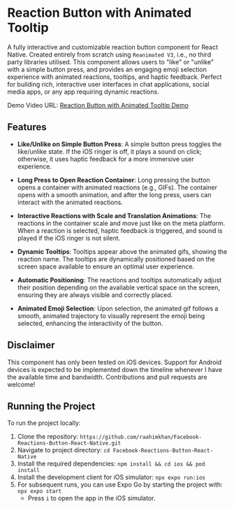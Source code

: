 # Reaction Button with Animated Tooltip

A fully interactive and customizable reaction button component for React Native. Created entirely from scratch using `Reanimated V3`, i.e., no third party libraries utilised. This component allows users to "like" or "unlike" with a simple button press, and provides an engaging emoji selection experience with animated reactions, tooltips, and haptic feedback. Perfect for building rich, interactive user interfaces in chat applications, social media apps, or any app requiring dynamic reactions.

Demo Video URL: [Reaction Button with Animated Tooltip Demo](https://drive.google.com/file/d/1hjMhFEaN_md3mPnJ96TlpASSy6cn5AFH/view?usp=drive_link)

## Features

- **Like/Unlike on Simple Button Press**: A simple button press toggles the like/unlike state. If the iOS ringer is off, it plays a sound on click; otherwise, it uses haptic feedback for a more immersive user experience.
  
- **Long Press to Open Reaction Container**: Long pressing the button opens a container with animated reactions (e.g., GIFs). The container opens with a smooth animation, and after the long press, users can interact with the animated reactions.

- **Interactive Reactions with Scale and Translation Animations**: The reactions in the container scale and move just like on the meta platform. When a reaction is selected, haptic feedback is triggered, and sound is played if the iOS ringer is not silent.

- **Dynamic Tooltips**: Tooltips appear above the animated gifs, showing the reaction name. The tooltips are dynamically positioned based on the screen space available to ensure an optimal user experience.

- **Automatic Positioning**: The reactions and tooltips automatically adjust their position depending on the available vertical space on the screen, ensuring they are always visible and correctly placed.

- **Animated Emoji Selection**: Upon selection, the animated gif follows a smooth, animated trajectory to visually represent the emoji being selected, enhancing the interactivity of the button.

## Disclaimer

This component has only been tested on iOS devices. Support for Android devices is expected to be implemented down the timeline whenever I have the available time and bandwidth. Contributions and pull requests are welcome!

## Running the Project

To run the project locally:

1. Clone the repository: `https://github.com/raahimkhan/Facebook-Reactions-Button-React-Native.git`
2. Navigate to project directory: `cd Facebook-Reactions-Button-React-Native`
3. Install the required dependencies: `npm install && cd ios && pod install`
4. Install the development client for iOS simulator: `npx expo run:ios`
5. For subsequent runs, you can use Expo Go by starting the project with: `npx expo start`
   - Press `i` to open the app in the iOS simulator.

